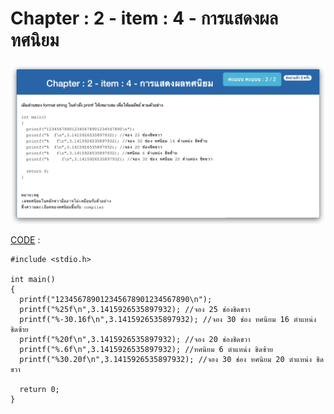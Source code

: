 # Chapter : 2 - item : 4 - การแสดงผลทศนิยม

![img](./assets/4.jpg)

[CODE][file] :
```
#include <stdio.h>

int main()
{
  printf("123456789012345678901234567890\n");
  printf("%25f\n",3.1415926535897932); //จอง 25 ช่องชิดขวา
  printf("%-30.16f\n",3.1415926535897932); //จอง 30 ช่อง ทศนิยม 16 ตำแหน่ง ชิดซ้าย
  printf("%20f\n",3.1415926535897932); //จอง 20 ช่องชิดขวา
  printf("%.6f\n",3.1415926535897932); //ทศนิยม 6 ตำแหน่ง ชิดซ้าย
  printf("%30.20f\n",3.1415926535897932); //จอง 30 ช่อง ทศนิยม 20 ตำแหน่ง ชิดขวา
  
  return 0;
}
```

[file]: ./src/04.c
